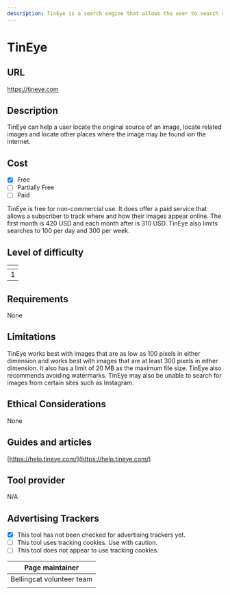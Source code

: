 ```yaml
---
description: TinEye is a search engine that allows the user to search using images.
---
```


# TinEye

## URL

https://tineye.com

## Description

TinEye can help a user locate the original source of an image, locate related images and locate other places where the image may be found ion the internet.

## Cost

* [x] Free
* [ ] Partially Free
* [ ] Paid

TinEye is free for non-commercial use. It does offer a paid service that allows a subscriber to track where and how their images appear online. The first month is 420 USD and each month after is 310 USD. TinEye also limits searches to 100 per day and 300 per week.

## Level of difficulty

<table><thead><tr><th data-type="rating" data-max="5"></th></tr></thead><tbody><tr><td>1</td></tr></tbody></table>

## Requirements

None

## Limitations

TinEye works best with images that are as low as 100 pixels in either dimension and works best with images that are at least 300 pixels in either dimension. It also has a limit of 20 MB as the maximum file size. TinEye also recommends avoiding watermarks. TinEye may also be unable to search for images from certain sites such as Instagram.

## Ethical Considerations

None

## Guides and articles

[https://help.tineye.com/](https://help.tineye.com/)

## Tool provider

N/A

## Advertising Trackers

* [x] This tool has not been checked for advertising trackers yet.
* [ ] This tool uses tracking cookies. Use with caution.
* [ ] This tool does not appear to use tracking cookies.

| Page maintainer            |
| -------------------------- |
|  Bellingcat volunteer team |
|                            |
